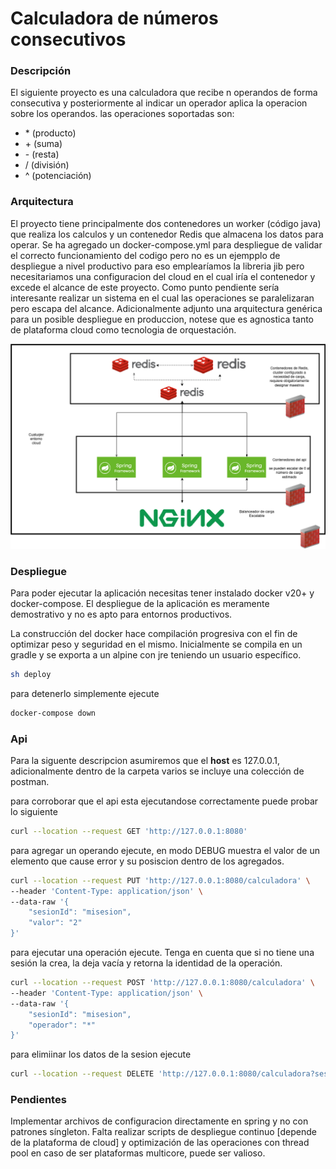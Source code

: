 # Calculadora de números consecutivos

### Descripción
El siguiente proyecto es una calculadora que recibe n operandos de forma consecutiva y posteriormente al indicar un operador aplica la operacion sobre los operandos. las operaciones soportadas son:
- \* (producto)
- \+ (suma)
- \- (resta)
- \/ (división)
- \^ (potenciación)


### Arquitectura

El proyecto tiene principalmente dos contenedores un worker (código java) que realiza los calculos y un contenedor Redis que almacena los datos para operar. Se ha agregado un docker-compose.yml para despliegue de validar el correcto funcionamiento del codigo pero no es un ejempplo de despliegue a nivel productivo para eso emplearíamos la libreria jib pero necesitariamos una configuracion del cloud en el cual iría el contenedor y excede el alcance de este proyecto. Como punto pendiente sería interesante realizar un sistema en el cual las operaciones se paralelizaran pero escapa del alcance. Adicionalmente adjunto una arquitectura genérica para un posible despliegue en produccion, notese que es agnostica tanto de plataforma cloud como tecnologia de orquestación.

![Alt text](./varios/arquitectura.png "a title")

### Despliegue
Para poder ejecutar la aplicación necesitas tener instalado docker v20+ y docker-compose. El despliegue de la aplicación es meramente demostrativo y no es apto para entornos productivos.

La construcción del docker hace compilación progresiva con el fin de optimizar peso y seguridad en el mismo. Inicialmente se compila en un gradle y se exporta a un alpine con jre teniendo un usuario específico.

```bash
sh deploy
```

para detenerlo simplemente ejecute
```bash
docker-compose down
```

### Api
Para la siguente descripcion asumiremos que el __host__ es 127.0.0.1, adicionalmente dentro de la carpeta varios se incluye una colección de postman.

para corroborar que el api esta ejecutandose correctamente puede probar lo siguiente

```bash
curl --location --request GET 'http://127.0.0.1:8080'
```

para agregar un operando ejecute, en modo DEBUG muestra el valor de un elemento que cause error y su posiscion dentro de los agregados.

```bash
curl --location --request PUT 'http://127.0.0.1:8080/calculadora' \
--header 'Content-Type: application/json' \
--data-raw '{
    "sesionId": "misesion",
    "valor": "2"
}'
```
para ejecutar una operación ejecute. Tenga en cuenta que si no tiene una sesión la crea, la deja vacía y retorna la identidad de la operación.

```bash
curl --location --request POST 'http://127.0.0.1:8080/calculadora' \
--header 'Content-Type: application/json' \
--data-raw '{
    "sesionId": "misesion",
    "operador": "*"
}'
```

para elimiinar los datos de la sesion ejecute

```bash
curl --location --request DELETE 'http://127.0.0.1:8080/calculadora?sesionId=Leonardo'
```

### Pendientes
Implementar archivos de configuracion directamente en spring y no con patrones síngleton. Falta realizar scripts de despliegue continuo [depende de la plataforma de cloud] y optimización de las operaciones con thread pool en caso de ser plataformas multicore, puede ser valioso.
